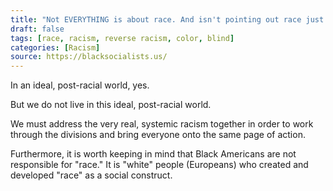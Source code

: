 ```yaml
---
title: "Not EVERYTHING is about race. And isn't pointing out race just being racist, encouraging racism, or dividing us further?"
draft: false
tags: [race, racism, reverse racism, color, blind]
categories: [Racism]
source: https://blacksocialists.us/
---
```


In an ideal, post-racial world, yes.  
  
But we do not live in this ideal, post-racial world.  
  
We must address the very real, systemic racism together in order to work through the divisions and bring everyone onto the same page of action.  
  
Furthermore, it is worth keeping in mind that Black Americans are not responsible for "race." It is "white" people (Europeans) who created and developed "race" as a social construct.

